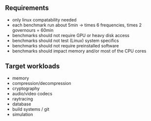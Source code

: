 ## Requirements

- only linux compatability needed
- each benchmark run about 5min -> times 6 frequencies, times 2 governours = 60min
- benchmarks should not require GPU or heavy disk access
- benchmarks should not test (Linux) system specifics
- benchmarks should not require preinstalled software
- benchmarks should impact memory and/or most of the CPU cores

## Target workloads

- memory
- compression/decompression
- cryptography
- audio/video codecs
- raytracing
- database
- build systems / git
- simulation
